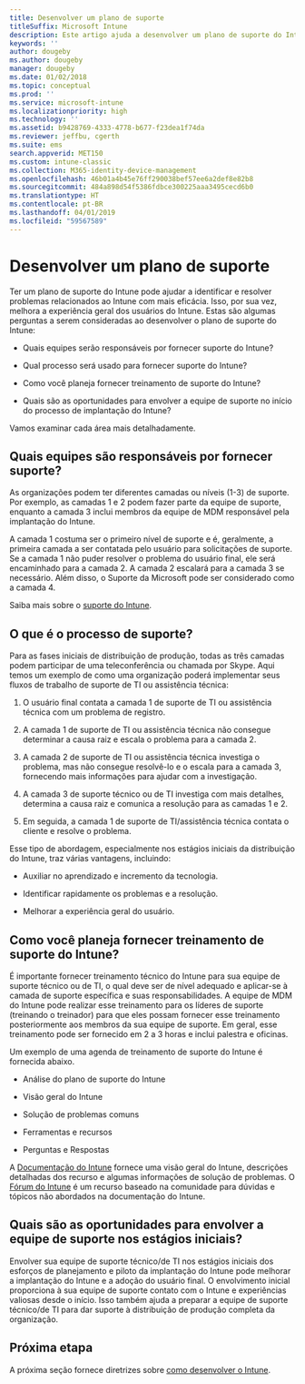 ```yaml
---
title: Desenvolver um plano de suporte
titleSuffix: Microsoft Intune
description: Este artigo ajuda a desenvolver um plano de suporte do Intune para uma implantação do Microsoft Intune.
keywords: ''
author: dougeby
ms.author: dougeby
manager: dougeby
ms.date: 01/02/2018
ms.topic: conceptual
ms.prod: ''
ms.service: microsoft-intune
ms.localizationpriority: high
ms.technology: ''
ms.assetid: b9428769-4333-4778-b677-f23dea1f74da
ms.reviewer: jeffbu, cgerth
ms.suite: ems
search.appverid: MET150
ms.custom: intune-classic
ms.collection: M365-identity-device-management
ms.openlocfilehash: 46b01a4b45e76ff290038bef57ee6a2def8e82b8
ms.sourcegitcommit: 484a898d54f5386fdbce300225aaa3495cecd6b0
ms.translationtype: HT
ms.contentlocale: pt-BR
ms.lasthandoff: 04/01/2019
ms.locfileid: "59567589"
---
```

# <a name="develop-a-support-plan"></a>Desenvolver um plano de suporte

Ter um plano de suporte do Intune pode ajudar a identificar e resolver problemas relacionados ao Intune com mais eficácia. Isso, por sua vez, melhora a experiência geral dos usuários do Intune. Estas são algumas perguntas a serem consideradas ao desenvolver o plano de suporte do Intune:

-   Quais equipes serão responsáveis por fornecer suporte do Intune?

-   Qual processo será usado para fornecer suporte do Intune?

-   Como você planeja fornecer treinamento de suporte do Intune?

-   Quais são as oportunidades para envolver a equipe de suporte no início do processo de implantação do Intune?

Vamos examinar cada área mais detalhadamente.

## <a name="which-teams-are-responsible-for-providing-support"></a>Quais equipes são responsáveis por fornecer suporte?

As organizações podem ter diferentes camadas ou níveis (1-3) de suporte. Por exemplo, as camadas 1 e 2 podem fazer parte da equipe de suporte, enquanto a camada 3 inclui membros da equipe de MDM responsável pela implantação do Intune.

A camada 1 costuma ser o primeiro nível de suporte e é, geralmente, a primeira camada a ser contatada pelo usuário para solicitações de suporte. Se a camada 1 não puder resolver o problema do usuário final, ele será encaminhado para a camada 2. A camada 2 escalará para a camada 3 se necessário. Além disso, o Suporte da Microsoft pode ser considerado como a camada 4.

Saiba mais sobre o [suporte do Intune](/intune/get-support).

## <a name="what-is-the-support-process"></a>O que é o processo de suporte?

Para as fases iniciais de distribuição de produção, todas as três camadas podem participar de uma teleconferência ou chamada por Skype. Aqui temos um exemplo de como uma organização poderá implementar seus fluxos de trabalho de suporte de TI ou assistência técnica:

1.  O usuário final contata a camada 1 de suporte de TI ou assistência técnica com um problema de registro.

2.  A camada 1 de suporte de TI ou assistência técnica não consegue determinar a causa raiz e escala o problema para a camada 2.

3.  A camada 2 de suporte de TI ou assistência técnica investiga o problema, mas não consegue resolvê-lo e o escala para a camada 3, fornecendo mais informações para ajudar com a investigação.

4.  A camada 3 de suporte técnico ou de TI investiga com mais detalhes, determina a causa raiz e comunica a resolução para as camadas 1 e 2.

5.  Em seguida, a camada 1 de suporte de TI/assistência técnica contata o cliente e resolve o problema.

Esse tipo de abordagem, especialmente nos estágios iniciais da distribuição do Intune, traz várias vantagens, incluindo:

-   Auxiliar no aprendizado e incremento da tecnologia.

-   Identificar rapidamente os problemas e a resolução.

-   Melhorar a experiência geral do usuário.

## <a name="how-you-plan-to-provide-intune-support-training"></a>Como você planeja fornecer treinamento de suporte do Intune?

É importante fornecer treinamento técnico do Intune para sua equipe de suporte técnico ou de TI, o qual deve ser de nível adequado e aplicar-se à camada de suporte específica e suas responsabilidades. A equipe de MDM do Intune pode realizar esse treinamento para os líderes de suporte (treinando o treinador) para que eles possam fornecer esse treinamento posteriormente aos membros da sua equipe de suporte. Em geral, esse treinamento pode ser fornecido em 2 a 3 horas e inclui palestra e oficinas.

Um exemplo de uma agenda de treinamento de suporte do Intune é fornecida abaixo.

-   Análise do plano de suporte do Intune

-   Visão geral do Intune

-   Solução de problemas comuns

-   Ferramentas e recursos

-   Perguntas e Respostas

A [Documentação do Intune](https://docs.microsoft.com/intune/) fornece uma visão geral do Intune, descrições detalhadas dos recurso e algumas informações de solução de problemas. O [Fórum do Intune](https://social.technet.microsoft.com/Forums/home) é um recurso baseado na comunidade para dúvidas e tópicos não abordados na documentação do Intune.

## <a name="what-opportunities-are-there-to-involve-the-support-team-earlier"></a>Quais são as oportunidades para envolver a equipe de suporte nos estágios iniciais?

Envolver sua equipe de suporte técnico/de TI nos estágios iniciais dos esforços de planejamento e piloto da implantação do Intune pode melhorar a implantação do Intune e a adoção do usuário final. O envolvimento inicial proporciona à sua equipe de suporte contato com o Intune e experiências valiosas desde o início. Isso também ajuda a preparar a equipe de suporte técnico/de TI para dar suporte à distribuição de produção completa da organização.

## <a name="next-step"></a>Próxima etapa

A próxima seção fornece diretrizes sobre [como desenvolver o Intune](planning-guide-design.md).
